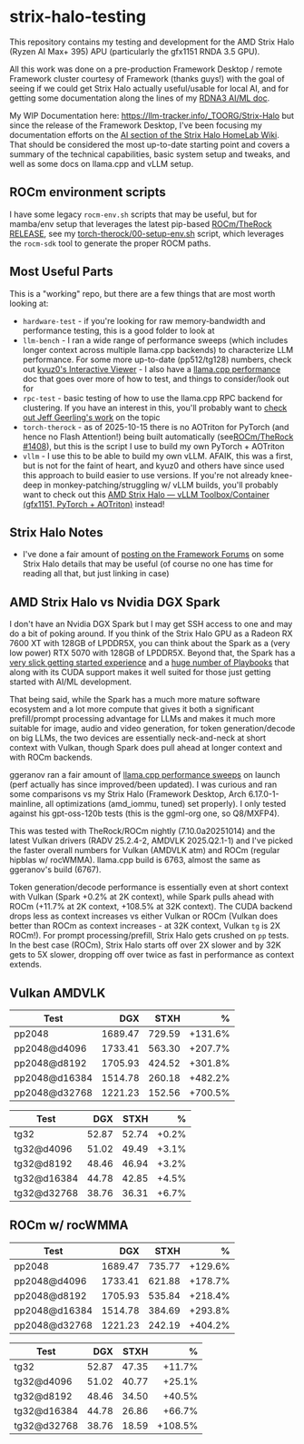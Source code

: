 # strix-halo-testing

This repository contains my testing and development for the AMD Strix Halo (Ryzen AI Max+ 395) APU (particularly the gfx1151 RNDA 3.5 GPU).

All this work was done on a pre-production Framework Desktop / remote Framework cluster courtesy of Framework (thanks guys!) with the goal of seeing if we could get Strix Halo actually useful/usable for local AI, and for getting some documentation along the lines of my  [RDNA3 AI/ML doc](https://llm-tracker.info/howto/AMD-GPUs).

My WIP Documentation here: https://llm-tracker.info/_TOORG/Strix-Halo but since the release of the Framework Desktop, I've been focusing my documentation efforts on the [AI section of the Strix Halo HomeLab Wiki](https://strixhalo-homelab.d7.wtf/AI/AI-Capabilities-Overview). That should be considered the most up-to-date starting point and covers a summary of the technical capabilities, basic system setup and tweaks, and well as some docs on llama.cpp and vLLM setup.

## ROCm environment scripts

I have some legacy `rocm-env.sh` scripts that may be useful, but for mamba/env setup that leverages the latest pip-based [ROCm/TheRock RELEASE](https://github.com/ROCm/TheRock/blob/main/RELEASES.md), see my [torch-therock/00-setup-env.sh](https://github.com/lhl/strix-halo-testing/blob/main/torch-therock/00-setup-env.sh) script, which leverages the `rocm-sdk` tool to generate the proper ROCM paths.

## Most Useful Parts

This is a "working" repo, but there are a few things that are most worth looking at:

- `hardware-test` - if you're looking for raw memory-bandwidth and performance testing, this is a good folder to look at
- `llm-bench` - I ran a wide range of performance sweeps (which includes longer context across multiple llama.cpp backends) to characterize LLM performance. For some more up-to-date (pp512/tg128) numbers, check out [kyuz0's Interactive Viewer](https://kyuz0.github.io/amd-strix-halo-toolboxes/) - I also have a [llama.cpp performance](https://strixhalo-homelab.d7.wtf/AI/llamacpp-performance) doc that goes over more of how to test, and things to consider/look out for
- `rpc-test` - basic testing of how to use the llama.cpp RPC backend for clustering. If you have an interest in this, you'll probably want to [check out Jeff Geerling's work](https://github.com/geerlingguy/ollama-benchmark/issues/21) on the topic
- `torch-therock` - as of 2025-10-15 there is no AOTriton for PyTorch (and hence no Flash Attention!) being built automatically (see[ROCm/TheRock #1408](https://github.com/ROCm/TheRock/issues/1408)), but this is the script I use to build my own PyTorch + AOTriton
- `vllm` - I use this to be able to build my own vLLM. AFAIK, this was a first, but is not for the faint of heart, and kyuz0 and others have since used this approach to build easier to use versions. If you're not already knee-deep in monkey-patching/struggling w/ vLLM builds, you'll probably want to check out this [AMD Strix Halo — vLLM Toolbox/Container (gfx1151, PyTorch + AOTriton)](https://github.com/kyuz0/amd-strix-halo-vllm-toolboxes) instead!

## Strix Halo Notes

- I've done a fair amount of [posting on the Framework Forums](https://community.frame.work/u/lhl/activity) on some Strix Halo details that may be useful (of course no one has time for reading all that, but just linking in case)

## AMD Strix Halo vs Nvidia DGX Spark

I don't have an Nvidia DGX Spark but I may get SSH access to one and may do a bit of poking around. If you think of the Strix Halo GPU as a Radeon RX 7600 XT with 128GB of LPDDR5X, you can think about the Spark as a (very low power) RTX 5070 with 128GB of LPDDR5X. Beyond that, the Spark has a [very slick getting started experience](https://build.nvidia.com/spark) and a [huge number of Playbooks](https://github.com/NVIDIA/dgx-spark-playbooks) that along with its CUDA support makes it well suited for those just getting started with AI/ML development.

That being said, while the Spark has a much more mature software ecosystem and a lot more compute that gives it both a significant prefill/prompt processing advantage for LLMs and makes it much more suitable for image, audio and video generation, for token generation/decode on big LLMs, the two devices are essentially neck-and-neck at short context with Vulkan, though Spark does pull ahead at longer context and with ROCm backends.

ggeranov ran a fair amount of [llama.cpp performance sweeps](https://github.com/ggml-org/llama.cpp/discussions/16578) on launch (perf actually has since improved/been updated). I was curious and ran some comparisons vs my Strix Halo (Framework Desktop, Arch 6.17.0-1-mainline, all optimizations (amd_iommu, tuned) set properly).  I only tested against his gpt-oss-120b tests (this is the ggml-org one, so Q8/MXFP4).

This was tested with TheRock/ROCm nightly (7.10.0a20251014) and the latest Vulkan drivers (RADV 25.2.4-2, AMDVLK 2025.Q2.1-1) and I've picked the faster overall numbers for Vulkan (AMDVLK atm) and ROCm (regular hipblas w/ rocWMMA). llama.cpp build is 6763, almost the same as ggeranov's build (6767).

Token generation/decode performance is essentially even at short context with Vulkan (Spark +0.2% at 2K context), while Spark pulls ahead with ROCm (+11.7% at 2K context, +108.5% at 32K context). The CUDA backend drops less as context increases vs either Vulkan or ROCm (Vulkan does better than ROCm as context increases - at 32K context, Vulkan `tg` is 2X ROCm!). For prompt processing/prefill, Strix Halo gets crushed on `pp` tests. In the best case (ROCm), Strix Halo starts off over 2X slower and by 32K gets to 5X slower, dropping off over twice as fast in performance as context extends.

## Vulkan AMDVLK

| Test          |     DGX |   STXH |       % |
| ------------- | ------: | -----: | ------: |
| pp2048        | 1689.47 | 729.59 | +131.6% |
| pp2048@d4096  | 1733.41 | 563.30 | +207.7% |
| pp2048@d8192  | 1705.93 | 424.52 | +301.8% |
| pp2048@d16384 | 1514.78 | 260.18 | +482.2% |
| pp2048@d32768 | 1221.23 | 152.56 | +700.5% |

| Test        |   DGX |  STXH |      % |
| ----------- | ----: | ----: | -----: |
| tg32        | 52.87 | 52.74 |  +0.2% |
| tg32@d4096  | 51.02 | 49.49 |  +3.1% |
| tg32@d8192  | 48.46 | 46.94 |  +3.2% |
| tg32@d16384 | 44.78 | 42.85 |  +4.5% |
| tg32@d32768 | 38.76 | 36.31 |  +6.7% |

## ROCm w/ rocWMMA

| Test          |     DGX |   STXH |       % |
| ------------- | ------: | -----: | ------: |
| pp2048        | 1689.47 | 735.77 | +129.6% |
| pp2048@d4096  | 1733.41 | 621.88 | +178.7% |
| pp2048@d8192  | 1705.93 | 535.84 | +218.4% |
| pp2048@d16384 | 1514.78 | 384.69 | +293.8% |
| pp2048@d32768 | 1221.23 | 242.19 | +404.2% |

| Test        |   DGX |  STXH |      % |
| ----------- | ----: | ----: | -----: |
| tg32        | 52.87 | 47.35 | +11.7% |
| tg32@d4096  | 51.02 | 40.77 | +25.1% |
| tg32@d8192  | 48.46 | 34.50 | +40.5% |
| tg32@d16384 | 44.78 | 26.86 | +66.7% |
| tg32@d32768 | 38.76 | 18.59 | +108.5% |
